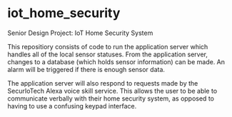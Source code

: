 # iot_home_security
Senior Design Project: IoT Home Security System

This repositiory consists of code to run the application server which handles all of the local sensor statuses.
From the application server, changes to a database (which holds sensor information) can be made.
An alarm will be triggered if there is enough sensor data.

The application server will also respond to requests made by the SecurIoTech Alexa voice skill service.
This allows the user to be able to communicate verbally with their home security system, as opposed to
having to use a confusing keypad interface.
